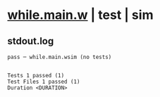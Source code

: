 # [while.main.w](../../../../../examples/tests/valid/while.main.w) | test | sim

## stdout.log
```log
pass ─ while.main.wsim (no tests)
 
 
Tests 1 passed (1)
Test Files 1 passed (1)
Duration <DURATION>
```

